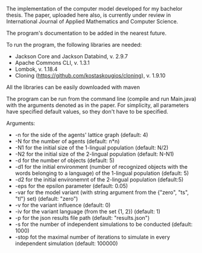 The implementation of the computer model developed for my bachelor thesis. The paper, uploaded here also, is currently under review in International Journal of Applied Mathematics and Computer Science.

The program's documentation to be added in the nearest future.

To run the program, the following libraries are needed:
- Jackson Core and Jackson Databind, v. 2.9.7
- Apache Commons CLI, v. 1.3.1
- Lombok, v. 1.18.4
- Cloning (https://github.com/kostaskougios/cloning), v. 1.9.10

All the libraries can be easily downloaded with maven

The program can be run from the command line (compile and run Main.java) with the arguments denoted as in the paper.
For simplicity, all parameters have specified default values, so they don't have to be specified.

Arguments:
- -n for the side of the agents' lattice graph (default: 4)
- -N for the number of agents (default: n*n)
- -N1 for the initial size of the 1-lingual population (default: N/2)
- -N2 for the initial size of the 2-lingual population (default: N-N1)
- -d for the number of objects (default: 5)
- -d1 for the initial environment (number of recognized objects with the words belonging to a language) of the 1-lingual population (default: 5)
- -d2 for the initial environemnt of the 2-lingual population (default:5)
- -eps for the epsilon parameter (default: 0.05)
- -var for the model variant (with string argument from the {"zero", "ts", "tl"} set) (default: "zero")
- -v for the variant influence (default: 0)
- -iv for the variant language (from the set {1, 2}) (default: 1)
- -p for the json results file path (default: "results.json")
- -s for the number of independent simulations to be conducted (default: 1000)
- -stop fot the maximal number of iterations to simulate in every independent simulation (default: 100000)
